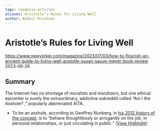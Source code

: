 ```yaml
---
tags: readwise-articles
aliases: Aristotle’s Rules for Living Well
author: Nikhil-Krishnan
---
```

# Aristotle’s Rules for Living Well

https://www.newyorker.com/magazine/2023/07/03/how-to-flourish-an-ancient-guide-to-living-well-aristotle-susan-sauve-meyer-book-review
2023-06-26
## Summary
The Internet has no shortage of moralists and moralizers, but one ethical epicenter is surely the extraordinary, addictive subreddit called “Am I the Asshole? ,” popularly abbreviated AITA.

- To be an asshole, according to Geoffrey Nunberg, in [his 2012 history of the concept](https://www.amazon.com/Ascent-Word-Assholism-First-Sixty/dp/1610392582?ots=1&tag=thneyo0f-20&linkCode=w50), is to “behave thoughtlessly or arrogantly on the job, in personal relationships, or just circulating in public.” ([View Highlight](https://read.readwise.io/read/01h51c623cbvdemr5rx59fhddq))
